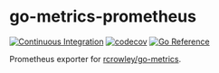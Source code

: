 # go-metrics-prometheus

[![Continuous Integration](https://github.com/GameAnalytics/go-metrics-prometheus/actions/workflows/ci.yml/badge.svg?branch=main)](https://github.com/GameAnalytics/go-metrics-prometheus/actions/workflows/ci.yml) [![codecov](https://codecov.io/gh/GameAnalytics/go-promex/branch/main/graph/badge.svg?token=W421ADEZCB)](https://codecov.io/gh/GameAnalytics/go-promex) [![Go Reference](https://pkg.go.dev/badge/github.com/GameAnalytics/go-promex.svg)](https://pkg.go.dev/github.com/GameAnalytics/go-promex)

Prometheus exporter for [rcrowley/go-metrics](https://github.com/rcrowley/go-metrics).
